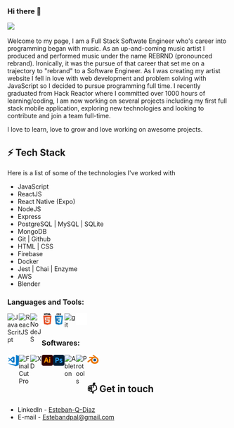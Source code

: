 ### Hi there 👋

![](https://linkedinpromo.s3-us-west-1.amazonaws.com/ESTEBAN+DIAZ.png)


Welcome to my page, I am a Full Stack Softwate Engineer who's career into programming began with music.  As an up-and-coming music artist I produced and performed music under the name REBRND (pronounced rebrand).  Ironically, it was the pursue of that career that set me on a trajectory to "rebrand" to a Software Engineer.  As I was creating my artist website I fell in love with web development and problem solving with JavaScript so I decided to pursue programming full time.  I recently graduated from Hack Reactor where I committed over 1000 hours of learning/coding, I am now working on several projects including my first full stack mobile application, exploring new technologies and looking to contribute and join a team full-time.  

I love to learn, love to grow and love working on awesome projects.  
<!--
**esteban-q-diaz/esteban-q-diaz** is a ✨ _special_ ✨ repository because its `README.md` (this file) appears on your GitHub profile.

Here are some ideas to get you started:

- 🔭 I’m currently working on ...
- 🌱 I’m currently learning ...
- 👯 I’m looking to collaborate on ...
- 🤔 I’m looking for help with ...
- 💬 Ask me about ...
- 📫 How to reach me: ...
- 😄 Pronouns: ...
- ⚡ Fun fact: ...
-->

## ⚡ Tech Stack

Here is a list of some of the technologies I've worked with

* JavaScript
* ReactJS
* React Native (Expo) 
* NodeJS
* Express
* PostgreSQL | MySQL | SQLite 
* MongoDB
* Git | Github
* HTML | CSS
* Firebase
* Docker
* Jest | Chai | Enzyme
* AWS
* Blender

### Languages and Tools:

<a href="https://www.javascript.com/" target="_blank"> <img align="left" alt="JavaScript" width="26px" src="https://www.vhv.rs/dpng/d/313-3133777_javascript-transparent-background-svg-hd-png-download.png"/> </a>

<a href="https://reactjs.org/" target="_blank"> <img align="left" alt="ReactJS" width="26px" src="https://www.vhv.rs/dpng/d/22-221315_react-native-logo-hd-png-download.png"/> </a>

<a href="https://nodejs.org/en/" target="blank"> <img align="left" alt="NodeJS" width="26px" src="https://jsremotely.com/static/icons/nodejs.png"/> </a>

<a href="https://www.w3.org/html/" target="blank"><img align="left" alt="HTML5" width="26px" src="https://raw.githubusercontent.com/github/explore/80688e429a7d4ef2fca1e82350fe8e3517d3494d/topics/html/html.png" /></a>
<a href="https://www.w3schools.com/css/" target="_blank"><img align="left" alt="CSS3" width="26px" src="https://raw.githubusercontent.com/github/explore/80688e429a7d4ef2fca1e82350fe8e3517d3494d/topics/css/css.png" /></a>



<a href="https://git-scm.com/" target="blank"> <img align="left" alt="git" width="26px" src="https://www.vectorlogo.zone/logos/git-scm/git-scm-icon.svg"/> </a>
<img align="left" alt="GitHub" width="26px" src="https://github.com/Aakarsh-B/trying-repos/blob/master/github.svg" />
<br />
<br />
### Softwares:


<a href="https://code.visualstudio.com/" target="_blank">
<img align="left" alt="Visual Studio Code" width="26px" src="https://raw.githubusercontent.com/github/explore/80688e429a7d4ef2fca1e82350fe8e3517d3494d/topics/visual-studio-code/visual-studio-code.png" />
  <a href="https://www.apple.com/final-cut-pro/" target="_blank">
<img align="left" alt="Final Cut Pro" width="26px" src="https://www.vhv.rs/dpng/d/200-2006389_final-cut-pro-png-final-cut-pro-x.png" />
<a href="https://www.adobe.com/products/premiere.html?sdid=KKQOM&mv=search&kw=test&ef_id=Cj0KCQiAv6yCBhCLARIsABqJTjYEwBX75p3N4ZuN4dm00b9JjxzWJMl3EQ794A9VBKXW5Vb4p0wYKJgaAh1sEALw_wcB:G:s&s_kwcid=AL!3085!3!469900475446!e!!g!!adobe%20premiere%20pro&gclid=Cj0KCQiAv6yCBhCLARIsABqJTjYEwBX75p3N4ZuN4dm00b9JjxzWJMl3EQ794A9VBKXW5Vb4p0wYKJgaAh1sEALw_wcB" target="_blank"> <img align="left" alt="XD" width="26px" src="https://logodownload.org/wp-content/uploads/2019/10/adobe-premiere-pro-logo-1.png"/> </a> 
<a href="https://www.adobe.com/in/products/illustrator.html" target="blank"> <img align="left" alt="Illustrator" width="26px" src="https://github.com/Aakarsh-B/trying-repos/blob/master/illustrator.png?raw=true"/> </a> 
<a href="https://www.photoshop.com/en" target="blank"> <img align="left" alt="Photoshop" width="26px" src="https://github.com/Aakarsh-B/trying-repos/blob/master/photoshop.png?raw=true"/> </a>
<a href="https://www.ableton.com/en/" target="blank"> <img align="left" alt="Ableton" width="26px" src="https://upload.wikimedia.org/wikipedia/commons/b/bf/Ableton_Live_logo.png"/> </a>
<a href="https://www.avid.com/pro-tools" target="blank"> <img align="left" alt="Protools" width="26px" src="https://upload.wikimedia.org/wikipedia/commons/4/49/PT2019.png"/> </a>
<a href="https://www.blender.org" target="blank"> <img align="left" alt="Blender" width="26px" src="https://github.com/Aakarsh-B/trying-repos/blob/master/blender.png?raw=true"/> </a>


<br />
<br />

## 📫 Get in touch
* LinkedIn - [Esteban-Q-Diaz](https://www.linkedin.com/in/esteban-q-diaz/)
* E-mail - Estebandpal@gmail.com

